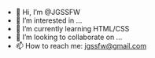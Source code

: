 - 👋 Hi, I’m @JGSSFW
- 👀 I’m interested in ...
- 🌱 I’m currently learning HTML/CSS
- 💞️ I’m looking to collaborate on ...
- 📫 How to reach me: jgssfw@gmail.com

<!---
JGSSFW/JGSSFW is a ✨ special ✨ repository because its `README.md` (this file) appears on your GitHub profile.
You can click the Preview link to take a look at your changes.
--->
